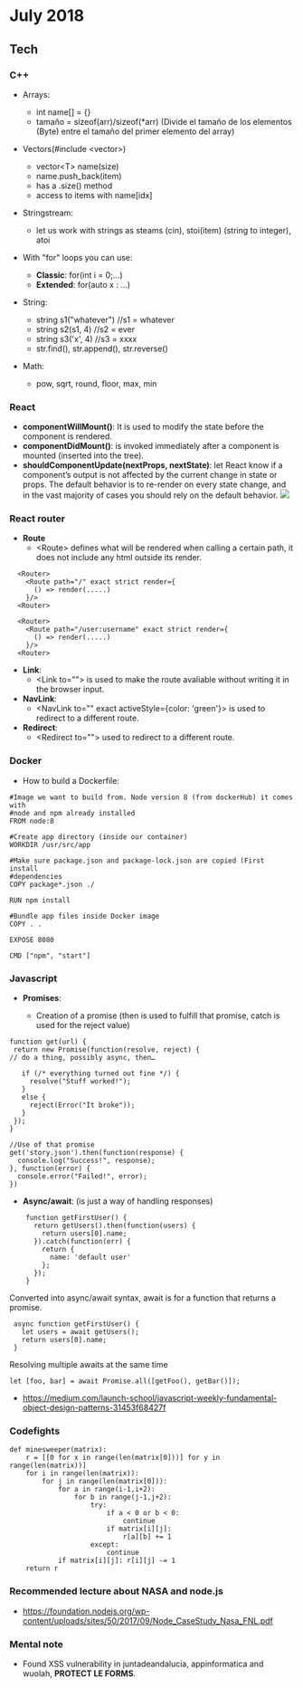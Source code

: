 July 2018
==========

Tech
----


### C++

  - Arrays:
    - int name[] = {}
    - tamaño = sizeof(arr)/sizeof(*arr) (Divide el tamaño de los elementos (Byte) 
  entre el tamaño del primer elemento del array)
  
  - Vectors(#include &lt;vector&gt;)
    - vector&lt;T&gt; name(size)
    - name.push_back(item)
    - has a .size() method
    - access to items with name[idx]
  - Stringstream: 
    - let us work with strings as steams (cin), stoi(item) (string to integer), atoi
  - With "for" loops you can use:
    - **Classic**: for(int i = 0;...)
    - **Extended**: for(auto x : ...)
  - String:
    - string s1("whatever") //s1 = whatever
    - string s2(s1, 4) //s2 = ever
    - string s3('x', 4) //s3 = xxxx
    - str.find(), str.append(), str.reverse()
  - Math:
    - pow, sqrt, round, floor, max, min


### React

  - **componentWillMount()**: It is used to modify the state before the component is rendered.
  - **componentDidMount()**:  is invoked immediately after a component is mounted (inserted into the tree).
  - **shouldComponentUpdate(nextProps, nextState)**: let React know if a component’s output is not affected by the current change in state or props. The default behavior is to re-render on every state change, and in the vast majority of cases you should rely on the default behavior.
  ![](https://i.gyazo.com/05afd1ca61603eb8ff4b3d9240936269.png)
  
 ### **React router**
  
  - **Route**
    - &lt;Route&gt; defines what will be rendered when calling a certain path, it does not include any html outside its render.
    
```
  <Router>
    <Route path="/" exact strict render={
      () => render(.....)                 
    }/> 
  <Router>

  <Router>
    <Route path="/user:username" exact strict render={
      () => render(.....)                 
    }/> 
  <Router>
```


  - **Link**:
    - &lt;Link to=""&gt; is used to make the route avaliable without writing it in the browser input.
  - **NavLink**:
    - &lt;NavLink to="" exact activeStyle={color: 'green'}&gt; is used to redirect to a different route.
  - **Redirect**:
    - &lt;Redirect to=""&gt; used to redirect to a different route.
    
    
### Docker
  - How to build a Dockerfile:
  ```
  #Image we want to build from. Node version 8 (from dockerHub) it comes with 
#node and npm already installed
FROM node:8

#Create app directory (inside our container)
WORKDIR /usr/src/app

#Make sure package.json and package-lock.json are copied (First install
#dependencies
COPY package*.json ./

RUN npm install

#Bundle app files inside Docker image
COPY . .

EXPOSE 8080

CMD ["npm", "start"]
```
### Javascript
  - **Promises**:

    - Creation of a promise (then is used to fulfill that promise, catch is used for the reject value)
   ```
  function get(url) { 
    return new Promise(function(resolve, reject) {
  // do a thing, possibly async, then…

      if (/* everything turned out fine */) {
        resolve("Stuff worked!");
      }
      else {
        reject(Error("It broke"));
      }
    });
   }
```
```
//Use of that promise
get('story.json').then(function(response) {
  console.log("Success!", response);
}, function(error) {
  console.error("Failed!", error);
})
```
  - **Async/await**: (is just a way of handling responses)
```
    function getFirstUser() {
      return getUsers().then(function(users) {
        return users[0].name;
      }).catch(function(err) {
        return {
          name: 'default user'
        };
      });
    }
```
  Converted into async/await syntax, await is for a function that returns a promise.
  
 ```
  async function getFirstUser() {
    let users = await getUsers();
    return users[0].name;
  }
```
  Resolving multiple awaits at the same time

`let [foo, bar] = await Promise.all([getFoo(), getBar()]);`

  - https://medium.com/launch-school/javascript-weekly-fundamental-object-design-patterns-31453f68427f


### Codefights

```
def minesweeper(matrix):
    r = [[0 for x in range(len(matrix[0]))] for y in range(len(matrix))]
    for i in range(len(matrix)):
        for j in range(len(matrix[0])):
            for a in range(i-1,i+2):
                for b in range(j-1,j+2):
                    try:
                        if a < 0 or b < 0:
                            continue
                        if matrix[i][j]:
                            r[a][b] += 1
                    except:
                        continue
            if matrix[i][j]: r[i][j] -= 1
    return r
```

### Recommended lecture about NASA and node.js 
  - https://foundation.nodejs.org/wp-content/uploads/sites/50/2017/09/Node_CaseStudy_Nasa_FNL.pdf
  
### Mental note
  - Found XSS vulnerability in juntadeandalucia, appinformatica and wuolah, **PROTECT LE FORMS**.

